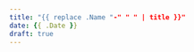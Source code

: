 ```yaml
---
title: "{{ replace .Name "-" " " | title }}"
date: {{ .Date }}
draft: true
---
```

<!-- title: "{{ replace .Name "-" " " | title }}": Esta línea define el título de la página. Utiliza una función de plantilla para reemplazar guiones "-" en el nombre del archivo (.Name) con espacios " " y luego convierte la primera letra de cada palabra en mayúscula utilizando title. Por ejemplo, si el nombre del archivo es "mi-pagina.md", el título resultante sería "Mi Pagina".

date: {{ .Date }}: Esta línea establece la fecha de la página como la fecha de creación del archivo .md. Hugo utiliza el valor de la fecha para ordenar y clasificar las páginas, especialmente útil para blogs o listas de publicaciones ordenadas por fecha.

draft: true: Esta línea indica que el contenido de la página es un borrador y no debe ser publicado en el sitio web. Si esta variable está configurada como true, Hugo ignorará el procesamiento de esta página cuando se genere el sitio en modo de producción. -->
